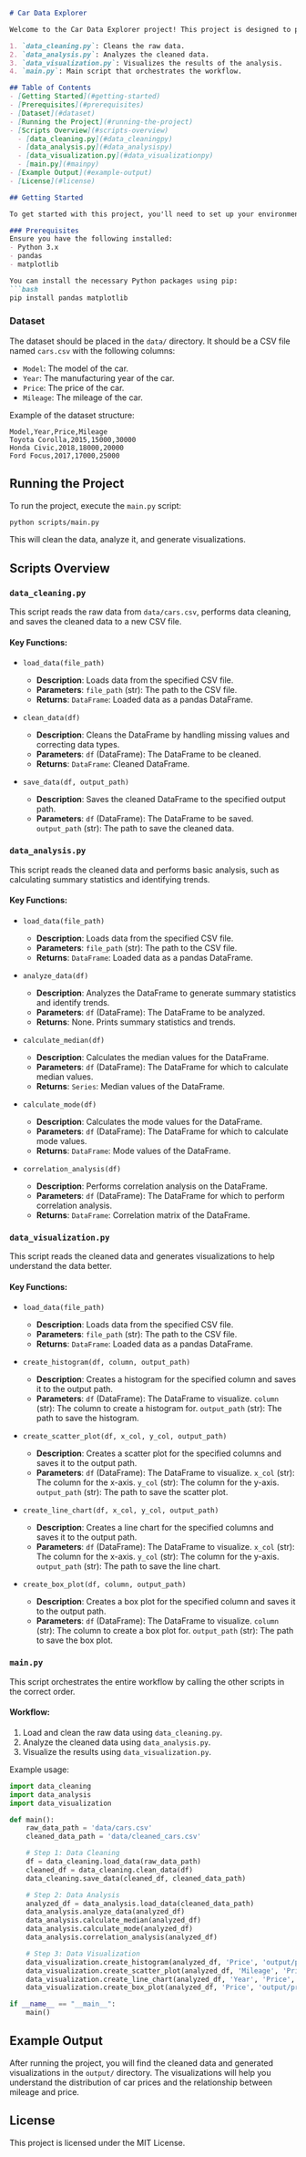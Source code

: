 ```markdown
# Car Data Explorer

Welcome to the Car Data Explorer project! This project is designed to perform basic data analysis and visualization on a dataset containing information about cars. The project is structured into four main scripts:

1. `data_cleaning.py`: Cleans the raw data.
2. `data_analysis.py`: Analyzes the cleaned data.
3. `data_visualization.py`: Visualizes the results of the analysis.
4. `main.py`: Main script that orchestrates the workflow.

## Table of Contents
- [Getting Started](#getting-started)
- [Prerequisites](#prerequisites)
- [Dataset](#dataset)
- [Running the Project](#running-the-project)
- [Scripts Overview](#scripts-overview)
  - [data_cleaning.py](#data_cleaningpy)
  - [data_analysis.py](#data_analysispy)
  - [data_visualization.py](#data_visualizationpy)
  - [main.py](#mainpy)
- [Example Output](#example-output)
- [License](#license)

## Getting Started

To get started with this project, you'll need to set up your environment and obtain the necessary dataset.

### Prerequisites
Ensure you have the following installed:
- Python 3.x
- pandas
- matplotlib

You can install the necessary Python packages using pip:
```bash
pip install pandas matplotlib
```

### Dataset
The dataset should be placed in the `data/` directory. It should be a CSV file named `cars.csv` with the following columns:
- `Model`: The model of the car.
- `Year`: The manufacturing year of the car.
- `Price`: The price of the car.
- `Mileage`: The mileage of the car.

Example of the dataset structure:
```csv
Model,Year,Price,Mileage
Toyota Corolla,2015,15000,30000
Honda Civic,2018,18000,20000
Ford Focus,2017,17000,25000
```

## Running the Project
To run the project, execute the `main.py` script:
```bash
python scripts/main.py
```
This will clean the data, analyze it, and generate visualizations.

## Scripts Overview

### `data_cleaning.py`
This script reads the raw data from `data/cars.csv`, performs data cleaning, and saves the cleaned data to a new CSV file.

#### Key Functions:

- `load_data(file_path)`
  - **Description**: Loads data from the specified CSV file.
  - **Parameters**: `file_path` (str): The path to the CSV file.
  - **Returns**: `DataFrame`: Loaded data as a pandas DataFrame.

- `clean_data(df)`
  - **Description**: Cleans the DataFrame by handling missing values and correcting data types.
  - **Parameters**: `df` (DataFrame): The DataFrame to be cleaned.
  - **Returns**: `DataFrame`: Cleaned DataFrame.

- `save_data(df, output_path)`
  - **Description**: Saves the cleaned DataFrame to the specified output path.
  - **Parameters**: `df` (DataFrame): The DataFrame to be saved. `output_path` (str): The path to save the cleaned data.

### `data_analysis.py`
This script reads the cleaned data and performs basic analysis, such as calculating summary statistics and identifying trends.

#### Key Functions:

- `load_data(file_path)`
  - **Description**: Loads data from the specified CSV file.
  - **Parameters**: `file_path` (str): The path to the CSV file.
  - **Returns**: `DataFrame`: Loaded data as a pandas DataFrame.

- `analyze_data(df)`
  - **Description**: Analyzes the DataFrame to generate summary statistics and identify trends.
  - **Parameters**: `df` (DataFrame): The DataFrame to be analyzed.
  - **Returns**: None. Prints summary statistics and trends.

- `calculate_median(df)`
  - **Description**: Calculates the median values for the DataFrame.
  - **Parameters**: `df` (DataFrame): The DataFrame for which to calculate median values.
  - **Returns**: `Series`: Median values of the DataFrame.

- `calculate_mode(df)`
  - **Description**: Calculates the mode values for the DataFrame.
  - **Parameters**: `df` (DataFrame): The DataFrame for which to calculate mode values.
  - **Returns**: `DataFrame`: Mode values of the DataFrame.

- `correlation_analysis(df)`
  - **Description**: Performs correlation analysis on the DataFrame.
  - **Parameters**: `df` (DataFrame): The DataFrame for which to perform correlation analysis.
  - **Returns**: `DataFrame`: Correlation matrix of the DataFrame.

### `data_visualization.py`
This script reads the cleaned data and generates visualizations to help understand the data better.

#### Key Functions:

- `load_data(file_path)`
  - **Description**: Loads data from the specified CSV file.
  - **Parameters**: `file_path` (str): The path to the CSV file.
  - **Returns**: `DataFrame`: Loaded data as a pandas DataFrame.

- `create_histogram(df, column, output_path)`
  - **Description**: Creates a histogram for the specified column and saves it to the output path.
  - **Parameters**: `df` (DataFrame): The DataFrame to visualize. `column` (str): The column to create a histogram for. `output_path` (str): The path to save the histogram.

- `create_scatter_plot(df, x_col, y_col, output_path)`
  - **Description**: Creates a scatter plot for the specified columns and saves it to the output path.
  - **Parameters**: `df` (DataFrame): The DataFrame to visualize. `x_col` (str): The column for the x-axis. `y_col` (str): The column for the y-axis. `output_path` (str): The path to save the scatter plot.

- `create_line_chart(df, x_col, y_col, output_path)`
  - **Description**: Creates a line chart for the specified columns and saves it to the output path.
  - **Parameters**: `df` (DataFrame): The DataFrame to visualize. `x_col` (str): The column for the x-axis. `y_col` (str): The column for the y-axis. `output_path` (str): The path to save the line chart.

- `create_box_plot(df, column, output_path)`
  - **Description**: Creates a box plot for the specified column and saves it to the output path.
  - **Parameters**: `df` (DataFrame): The DataFrame to visualize. `column` (str): The column to create a box plot for. `output_path` (str): The path to save the box plot.

### `main.py`
This script orchestrates the entire workflow by calling the other scripts in the correct order.

#### Workflow:
1. Load and clean the raw data using `data_cleaning.py`.
2. Analyze the cleaned data using `data_analysis.py`.
3. Visualize the results using `data_visualization.py`.

Example usage:
```python
import data_cleaning
import data_analysis
import data_visualization

def main():
    raw_data_path = 'data/cars.csv'
    cleaned_data_path = 'data/cleaned_cars.csv'

    # Step 1: Data Cleaning
    df = data_cleaning.load_data(raw_data_path)
    cleaned_df = data_cleaning.clean_data(df)
    data_cleaning.save_data(cleaned_df, cleaned_data_path)

    # Step 2: Data Analysis
    analyzed_df = data_analysis.load_data(cleaned_data_path)
    data_analysis.analyze_data(analyzed_df)
    data_analysis.calculate_median(analyzed_df)
    data_analysis.calculate_mode(analyzed_df)
    data_analysis.correlation_analysis(analyzed_df)

    # Step 3: Data Visualization
    data_visualization.create_histogram(analyzed_df, 'Price', 'output/price_histogram.png')
    data_visualization.create_scatter_plot(analyzed_df, 'Mileage', 'Price', 'output/mileage_price_scatter.png')
    data_visualization.create_line_chart(analyzed_df, 'Year', 'Price', 'output/year_price_line_chart.png')
    data_visualization.create_box_plot(analyzed_df, 'Price', 'output/price_box_plot.png')

if __name__ == "__main__":
    main()
```

## Example Output
After running the project, you will find the cleaned data and generated visualizations in the `output/` directory. The visualizations will help you understand the distribution of car prices and the relationship between mileage and price.

## License
This project is licensed under the MIT License.
```
